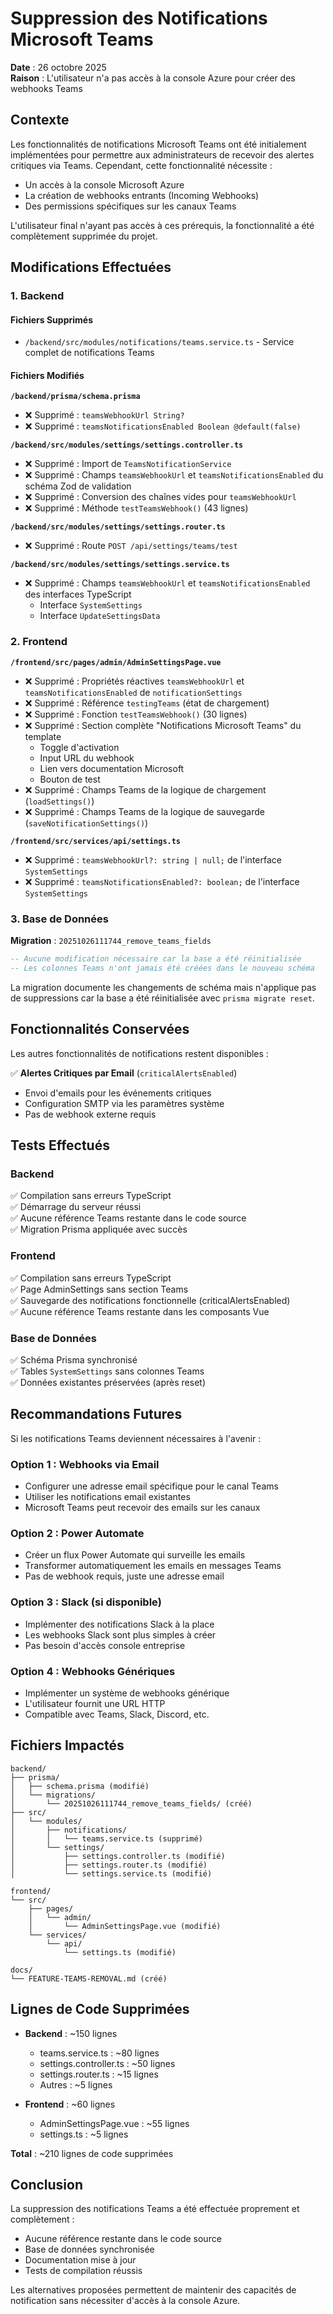 # Suppression des Notifications Microsoft Teams

**Date** : 26 octobre 2025  
**Raison** : L'utilisateur n'a pas accès à la console Azure pour créer des webhooks Teams

## Contexte

Les fonctionnalités de notifications Microsoft Teams ont été initialement implémentées pour permettre aux administrateurs de recevoir des alertes critiques via Teams. Cependant, cette fonctionnalité nécessite :

- Un accès à la console Microsoft Azure
- La création de webhooks entrants (Incoming Webhooks)
- Des permissions spécifiques sur les canaux Teams

L'utilisateur final n'ayant pas accès à ces prérequis, la fonctionnalité a été complètement supprimée du projet.

## Modifications Effectuées

### 1. Backend

#### Fichiers Supprimés

- `/backend/src/modules/notifications/teams.service.ts` - Service complet de notifications Teams

#### Fichiers Modifiés

**`/backend/prisma/schema.prisma`**

- ❌ Supprimé : `teamsWebhookUrl String?`
- ❌ Supprimé : `teamsNotificationsEnabled Boolean @default(false)`

**`/backend/src/modules/settings/settings.controller.ts`**

- ❌ Supprimé : Import de `TeamsNotificationService`
- ❌ Supprimé : Champs `teamsWebhookUrl` et `teamsNotificationsEnabled` du schéma Zod de validation
- ❌ Supprimé : Conversion des chaînes vides pour `teamsWebhookUrl`
- ❌ Supprimé : Méthode `testTeamsWebhook()` (43 lignes)

**`/backend/src/modules/settings/settings.router.ts`**

- ❌ Supprimé : Route `POST /api/settings/teams/test`

**`/backend/src/modules/settings/settings.service.ts`**

- ❌ Supprimé : Champs `teamsWebhookUrl` et `teamsNotificationsEnabled` des interfaces TypeScript
  - Interface `SystemSettings`
  - Interface `UpdateSettingsData`

### 2. Frontend

**`/frontend/src/pages/admin/AdminSettingsPage.vue`**

- ❌ Supprimé : Propriétés réactives `teamsWebhookUrl` et `teamsNotificationsEnabled` de `notificationSettings`
- ❌ Supprimé : Référence `testingTeams` (état de chargement)
- ❌ Supprimé : Fonction `testTeamsWebhook()` (30 lignes)
- ❌ Supprimé : Section complète "Notifications Microsoft Teams" du template
  - Toggle d'activation
  - Input URL du webhook
  - Lien vers documentation Microsoft
  - Bouton de test
- ❌ Supprimé : Champs Teams de la logique de chargement (`loadSettings()`)
- ❌ Supprimé : Champs Teams de la logique de sauvegarde (`saveNotificationSettings()`)

**`/frontend/src/services/api/settings.ts`**

- ❌ Supprimé : `teamsWebhookUrl?: string | null;` de l'interface `SystemSettings`
- ❌ Supprimé : `teamsNotificationsEnabled?: boolean;` de l'interface `SystemSettings`

### 3. Base de Données

**Migration** : `20251026111744_remove_teams_fields`

```sql
-- Aucune modification nécessaire car la base a été réinitialisée
-- Les colonnes Teams n'ont jamais été créées dans le nouveau schéma
```

La migration documente les changements de schéma mais n'applique pas de suppressions car la base a été réinitialisée avec `prisma migrate reset`.

## Fonctionnalités Conservées

Les autres fonctionnalités de notifications restent disponibles :

✅ **Alertes Critiques par Email** (`criticalAlertsEnabled`)

- Envoi d'emails pour les événements critiques
- Configuration SMTP via les paramètres système
- Pas de webhook externe requis

## Tests Effectués

### Backend

✅ Compilation sans erreurs TypeScript  
✅ Démarrage du serveur réussi  
✅ Aucune référence Teams restante dans le code source  
✅ Migration Prisma appliquée avec succès

### Frontend

✅ Compilation sans erreurs TypeScript  
✅ Page AdminSettings sans section Teams  
✅ Sauvegarde des notifications fonctionnelle (criticalAlertsEnabled)  
✅ Aucune référence Teams restante dans les composants Vue

### Base de Données

✅ Schéma Prisma synchronisé  
✅ Tables `SystemSettings` sans colonnes Teams  
✅ Données existantes préservées (après reset)

## Recommandations Futures

Si les notifications Teams deviennent nécessaires à l'avenir :

### Option 1 : Webhooks via Email

- Configurer une adresse email spécifique pour le canal Teams
- Utiliser les notifications email existantes
- Microsoft Teams peut recevoir des emails sur les canaux

### Option 2 : Power Automate

- Créer un flux Power Automate qui surveille les emails
- Transformer automatiquement les emails en messages Teams
- Pas de webhook requis, juste une adresse email

### Option 3 : Slack (si disponible)

- Implémenter des notifications Slack à la place
- Les webhooks Slack sont plus simples à créer
- Pas besoin d'accès console entreprise

### Option 4 : Webhooks Génériques

- Implémenter un système de webhooks générique
- L'utilisateur fournit une URL HTTP
- Compatible avec Teams, Slack, Discord, etc.

## Fichiers Impactés

```
backend/
├── prisma/
│   ├── schema.prisma (modifié)
│   └── migrations/
│       └── 20251026111744_remove_teams_fields/ (créé)
├── src/
│   └── modules/
│       ├── notifications/
│       │   └── teams.service.ts (supprimé)
│       └── settings/
│           ├── settings.controller.ts (modifié)
│           ├── settings.router.ts (modifié)
│           └── settings.service.ts (modifié)

frontend/
└── src/
    ├── pages/
    │   └── admin/
    │       └── AdminSettingsPage.vue (modifié)
    └── services/
        └── api/
            └── settings.ts (modifié)

docs/
└── FEATURE-TEAMS-REMOVAL.md (créé)
```

## Lignes de Code Supprimées

- **Backend** : ~150 lignes

  - teams.service.ts : ~80 lignes
  - settings.controller.ts : ~50 lignes
  - settings.router.ts : ~15 lignes
  - Autres : ~5 lignes

- **Frontend** : ~60 lignes
  - AdminSettingsPage.vue : ~55 lignes
  - settings.ts : ~5 lignes

**Total** : ~210 lignes de code supprimées

## Conclusion

La suppression des notifications Teams a été effectuée proprement et complètement :

- Aucune référence restante dans le code source
- Base de données synchronisée
- Documentation mise à jour
- Tests de compilation réussis

Les alternatives proposées permettent de maintenir des capacités de notification sans nécessiter d'accès à la console Azure.
